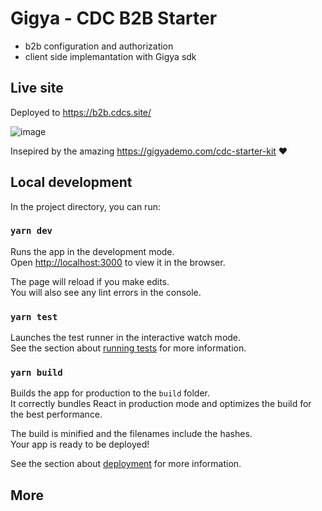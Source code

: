  # Gigya - CDC B2B Starter
 
 - b2b configuration and authorization
 - client side implemantation with Gigya sdk
 
 ## Live site
 
Deployed to https://b2b.cdcs.site/

  
![image](https://user-images.githubusercontent.com/29256880/203679994-3c52fe82-72c5-4b3f-a25f-fa9d63d14a75.png)

Insepired by the amazing  https://gigyademo.com/cdc-starter-kit :heart:	

## Local development

In the project directory, you can run:

### `yarn dev`

Runs the app in the development mode.\
Open [http://localhost:3000](http://localhost:3000) to view it in the browser.

The page will reload if you make edits.\
You will also see any lint errors in the console.

### `yarn test`

Launches the test runner in the interactive watch mode.\
See the section about [running tests](https://facebook.github.io/create-react-app/docs/running-tests) for more information.

### `yarn build`

Builds the app for production to the `build` folder.\
It correctly bundles React in production mode and optimizes the build for the best performance.

The build is minified and the filenames include the hashes.\
Your app is ready to be deployed!

See the section about [deployment](https://facebook.github.io/create-react-app/docs/deployment) for more information.
 
##  More

